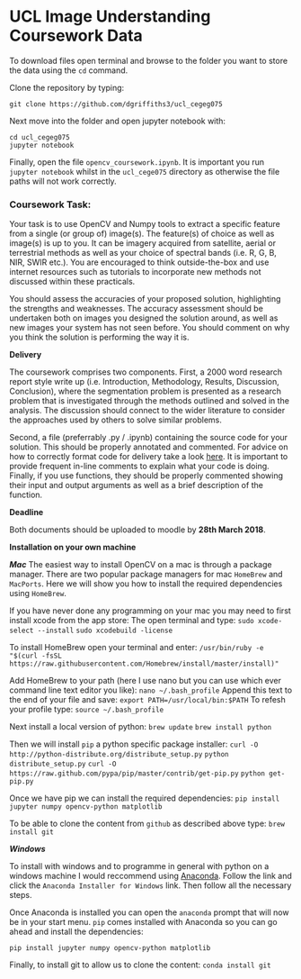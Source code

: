 # UCL Image Understanding Coursework Data

To download files open terminal and browse to the folder you want to store the data using the `cd` command.

Clone the repository by typing: 

`git clone https://github.com/dgriffiths3/ucl_cegeg075`

Next move into the folder and open jupyter notebook with: 

```
cd ucl_cegeg075
jupyter notebook
```

Finally, open the file `opencv_coursework.ipynb`. It is important you run `jupyter notebook` whilst in the `ucl_cege075` directory as otherwise the file paths will not work correctly.

### Coursework Task:

Your task is to use OpenCV and Numpy tools to extract a specific feature from a single (or group of) image(s). The feature(s) of choice as well as image(s) is up to you. It can be imagery acquired from satellite, aerial or terrestrial methods as well as your choice of spectral bands (i.e. R, G, B, NIR, SWIR etc.). You are encouraged to think outside-the-box and use internet resources such as tutorials to incorporate new methods not discussed within these practicals. 

You should assess the accuracies of your proposed solution, highlighting the strengths and weaknesses. The accuracy assessment should be undertaken both on images you designed the solution around, as well as new images your system has not seen before. You should comment on why you think the solution is performing the way it is.

**Delivery**

The coursework comprises two components. First, a 2000 word research report style write up (i.e. Introduction, Methodology, Results, Discussion, Conclusion), where the segmentation problem is presented as a research problem that is investigated through the methods outlined and solved in the analysis. The discussion should connect to the wider literature to consider the approaches used by others to solve similar problems.

Second, a file (preferrably .py / .ipynb) containing the source code for your solution. This should be properly annotated and commented. For advice on how to correctly format code for delivery take a look [here](https://www.python.org/dev/peps/pep-0008/). It is important to provide frequent in-line comments to explain what your code is doing. Finally, if you use functions, they should be properly commented showing their input and output arguments as well as a brief description of the function.

**Deadline**

Both documents should be uploaded to moodle by **28th March 2018**.


**Installation on your own machine**

***Mac***
The easiest way to install OpenCV on a mac is through a package manager. There are two popular package managers for mac `HomeBrew` and `MacPorts`. Here we will show you how to install the required dependencies using `HomeBrew`.

If you have never done any programming on your mac you may need to first install xcode from the app store:
The open terminal and type:
`sudo xcode-select --install`
`sudo xcodebuild -license`

To install HomeBrew open your terminal and enter:
`/usr/bin/ruby -e "$(curl -fsSL https://raw.githubusercontent.com/Homebrew/install/master/install)"`

Add HomeBrew to your path (here I use nano but you can use which ever command line text editor you like):
`nano ~/.bash_profile`
Append this text to the end of your file and save:
`export PATH=/usr/local/bin:$PATH`
To refesh your profile type:
`source ~/.bash_profile`

Next install a local version of python:
`brew update`
`brew install python`

Then we will install `pip` a python specific package installer:
`curl -O http://python-distribute.org/distribute_setup.py`
`python distribute_setup.py`
`curl -O https://raw.github.com/pypa/pip/master/contrib/get-pip.py`
`python get-pip.py`

Once we have pip we can install the required dependencies:
`pip install jupyter numpy opencv-python matplotlib`

To be able to clone the content from `github` as described above type:
`brew install git`

***Windows***

To install with windows and to programme in general with python on a windows machine I would reccommend using [Anaconda](https://conda.io/docs/user-guide/install/windows.html). Follow the link and click the `Anaconda Installer for Windows` link. Then follow all the necessary steps.

Once Anaconda is installed you can open the `anaconda` prompt that will now be in your start menu. `pip` comes installed with Anaconda so you can go ahead and install the dependencies:

`pip install jupyter numpy opencv-python matplotlib`

Finally, to install git to allow us to clone the content:
`conda install git`





